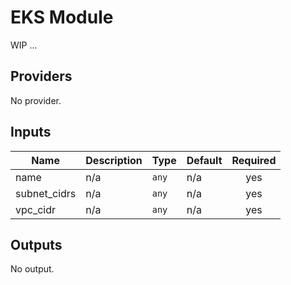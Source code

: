 # EKS Module

WIP ... 

## Providers

No provider.

## Inputs

| Name | Description | Type | Default | Required |
|------|-------------|------|---------|:-----:|
| name | n/a | `any` | n/a | yes |
| subnet\_cidrs | n/a | `any` | n/a | yes |
| vpc\_cidr | n/a | `any` | n/a | yes |

## Outputs

No output.

